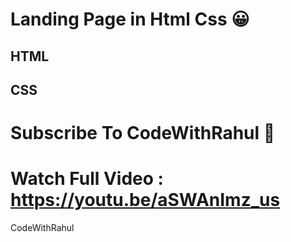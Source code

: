 # Landing Page in Html Css 😀

## HTML

## CSS

# Subscribe To CodeWithRahul 🤘

# Watch Full Video : https://youtu.be/aSWAnImz_us

CodeWithRahul
